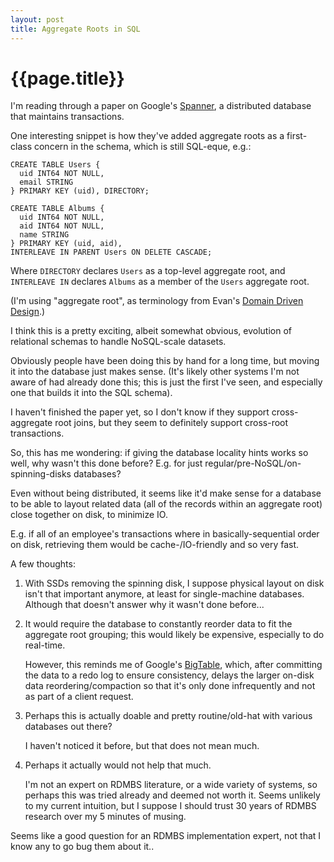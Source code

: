 ```yaml
---
layout: post
title: Aggregate Roots in SQL
---
```


{{page.title}}
==============

I'm reading through a paper on Google's [Spanner](http://static.googleusercontent.com/external_content/untrusted_dlcp/research.google.com/en/us/archive/spanner-osdi2012.pdf), a distributed database that maintains transactions.

One interesting snippet is how they've added aggregate roots as a first-class concern in the schema, which is still SQL-eque, e.g.:

    CREATE TABLE Users {
      uid INT64 NOT NULL,
      email STRING
    } PRIMARY KEY (uid), DIRECTORY;

    CREATE TABLE Albums {
      uid INT64 NOT NULL,
      aid INT64 NOT NULL,
      name STRING
    } PRIMARY KEY (uid, aid),
    INTERLEAVE IN PARENT Users ON DELETE CASCADE;

Where `DIRECTORY` declares `Users` as a top-level aggregate root, and `INTERLEAVE IN` declares `Albums` as a member of the `Users` aggregate root.

(I'm using "aggregate root", as terminology from Evan's [Domain Driven Design](http://en.wikipedia.org/wiki/Domain-driven_design).)

I think this is a pretty exciting, albeit somewhat obvious, evolution of relational schemas to handle NoSQL-scale datasets.

Obviously people have been doing this by hand for a long time, but moving it into the database just makes sense. (It's likely other systems I'm not aware of had already done this; this is just the first I've seen, and especially one that builds it into the SQL schema).

I haven't finished the paper yet, so I don't know if they support cross-aggregate root joins, but they seem to definitely support cross-root transactions.

So, this has me wondering: if giving the database locality hints works so well, why wasn't this done before? E.g. for just regular/pre-NoSQL/on-spinning-disks databases?

Even without being distributed, it seems like it'd make sense for a database to be able to layout related data (all of the records within an aggregate root) close together on disk, to minimize IO.

E.g. if all of an employee's transactions where in basically-sequential order on disk, retrieving them would be cache-/IO-friendly and so very fast.

A few thoughts:

1. With SSDs removing the spinning disk, I suppose physical layout on disk isn't that important anymore, at least for single-machine databases. Although that doesn't answer why it wasn't done before...

2. It would require the database to constantly reorder data to fit the aggregate root grouping; this would likely be expensive, especially to do real-time.

   However, this reminds me of Google's [BigTable](http://static.googleusercontent.com/external_content/untrusted_dlcp/research.google.com/en/us/archive/bigtable-osdi06.pdf), which, after committing the data to a redo log to ensure consistency, delays the larger on-disk data reordering/compaction so that it's only done infrequently and not as part of a client request.

3. Perhaps this is actually doable and pretty routine/old-hat with various databases out there?

   I haven't noticed it before, but that does not mean much.

4. Perhaps it actually would not help that much.

   I'm not an expert on RDMBS literature, or a wide variety of systems, so perhaps this was tried already and deemed not worth it. Seems unlikely to my current intuition, but I suppose I should trust 30 years of RDMBS research over my 5 minutes of musing.

Seems like a good question for an RDMBS implementation expert, not that I know any to go bug them about it..

